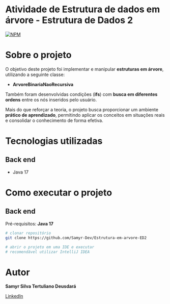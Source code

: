 # Atividade de Estrutura de dados em árvore - Estrutura de Dados 2
[![NPM](https://img.shields.io/npm/l/react)](https://github.com/Samyr-Dev/Estrutura-em-arvore-ED2/blob/main/LICENSE) 

# Sobre o projeto

O objetivo deste projeto foi implementar e manipular **estruturas em árvore**, utilizando a seguinte classe:  
- **ArvoreBinariaNaoRecursiva**  

Também foram desenvolvidas condições (**ifs**) com **busca em diferentes ordens** entre os nós inseridos pelo usuário.  

Mais do que reforçar a teoria, o projeto busca proporcionar um ambiente **prático de aprendizado**, permitindo aplicar os conceitos em situações reais e consolidar o conhecimento de forma efetiva.  

# Tecnologias utilizadas
## Back end
- Java 17

# Como executar o projeto

## Back end
Pré-requisitos: **Java 17**

~~~bash
# clonar repositório
git clone https://github.com/Samyr-Dev/Estrutura-em-arvore-ED2

# abrir o projeto em uma IDE e executar
# recomendável utilizar IntelliJ IDEA
~~~

# Autor

**Samyr Silva Tertuliano Deusdará**

[LinkedIn](https://www.linkedin.com/in/samyrtertuliano)
